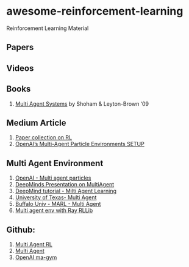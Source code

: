 # awesome-reinforcement-learning
Reinforcement Learning Material



## Papers 


## Videos


## Books
1. [Multi Agent Systems](http://www.masfoundations.org/mas.pdf) by Shoham & Leyton-Brown ‘09

## Medium Article
1. [Paper collection on RL](https://joshdotai.medium.com/deep-reinforcement-learning-papers-a2167c136fc7)
1. [OpenAI’s Multi-Agent Particle Environments SETUP](https://medium.com/@amulyareddyk97/openais-multi-agent-particle-environments-515bea61c3ad)


## Multi Agent Environment
1. [OpenAI - Multi agent particles](https://github.com/openai/multiagent-particle-envs)
1. [DeepMinds Presentation on MultiAgent](https://rlss.inria.fr/files/2019/07/RLSS_Multiagent.pdf)
1. [DeepMind tutorial - Milti Agent Learning](https://www.karltuyls.net/wp-content/uploads/2020/06/MA-DM-ICML-ACAI.pdf)
1. [University of Texas- Multi Agent ](https://www.cs.utexas.edu/~larg/ijcai17_tutorial/multiagent_learning.pdf)
1. [Buffalo Univ - MARL - Multi Agent](https://cse.buffalo.edu/~avereshc/rl_fall19/lecture_24_MARL.pdf)
1. [Multi agent env with Ray RLLib ](https://bair.berkeley.edu/blog/2018/12/12/rllib/)

## Github:
1. [Multi Agent RL](https://github.com/rohan-sawhney/multi-agent-rl)
1. [Multi Agent](https://github.com/tigerneil/awesome-deep-rl#multi-agent)
1. [OpenAI ma-gym](https://github.com/koulanurag/ma-gym)
